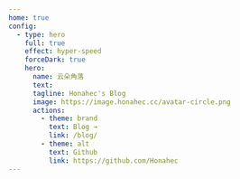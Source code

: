 ```yaml
---
home: true
config:
  - type: hero
    full: true
    effect: hyper-speed
    forceDark: true
    hero:
      name: 云朵角落
      text: 
      tagline: Honahec's Blog
      image: https://image.honahec.cc/avatar-circle.png
      actions:
        - theme: brand
          text: Blog →
          link: /blog/
        - theme: alt
          text: Github
          link: https://github.com/Honahec
---
```

